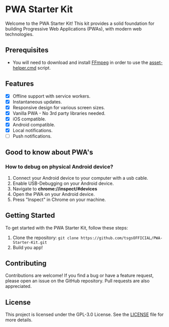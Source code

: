 # PWA Starter Kit

Welcome to the PWA Starter Kit! This kit provides a solid foundation for building Progressive Web Applications (PWAs), with modern web technologies.

## Prerequisites

-   You will need to download and install [FFmpeg](https://ffmpeg.org/download.html) in order to use the [asset-helper.cmd](../assets/asset-helper.cmd) script.

## Features

-   [x] Offline support with service workers.
-   [x] Instantaneous updates.
-   [x] Responsive design for various screen sizes.
-   [x] Vanilla PWA - No 3rd party libraries needed.
-   [x] iOS compatible.
-   [x] Android compatible.
-   [x] Local notifications.
-   [ ] Push notifications.

## Good to know about PWA's

### How to debug on physical Android device?

1. Connect your Android device to your computer with a usb cable.
2. Enable USB-Debugging on your Android device.
3. Navigate to **chrome://inspect/#devices**
4. Open the PWA on your Android device.
5. Press "Inspect" in Chrome on your machine.

## Getting Started

To get started with the PWA Starter Kit, follow these steps:

1. Clone the repository: `git clone https://github.com/tsgsOFFICIAL/PWA-Starter-Kit.git`
2. Build you app!

## Contributing

Contributions are welcome! If you find a bug or have a feature request, please open an issue on the GitHub repository.
Pull requests are also appreciated.

## License

This project is licensed under the GPL-3.0 License. See the [LICENSE](LICENSE) file for more details.
